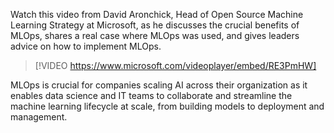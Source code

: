 Watch this video from David Aronchick, Head of Open Source Machine Learning Strategy at Microsoft, as he discusses the crucial benefits of MLOps, shares a real case where MLOps was used, and gives leaders advice on how to implement MLOps.

> [!VIDEO https://www.microsoft.com/videoplayer/embed/RE3PmHW]

MLOps is crucial for companies scaling AI across their organization as it enables data science and IT teams to collaborate and streamline the machine learning lifecycle at scale, from building models to deployment and management.